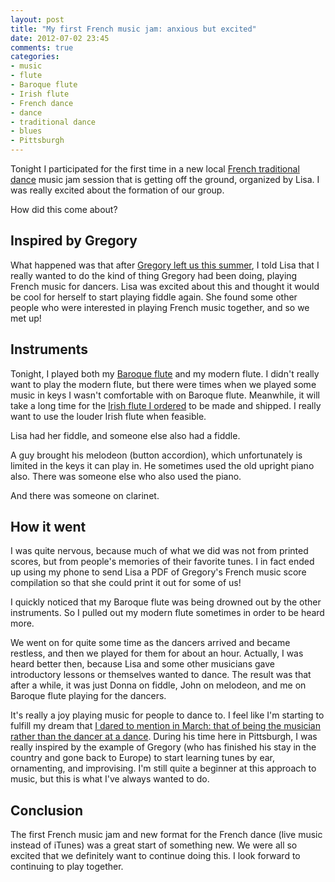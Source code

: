 ```yaml
---
layout: post
title: "My first French music jam: anxious but excited"
date: 2012-07-02 23:45
comments: true
categories: 
- music
- flute
- Baroque flute
- Irish flute
- French dance
- dance
- traditional dance
- blues
- Pittsburgh
---
```

Tonight I participated for the first time in a new local [French traditional dance](http://www.facebook.com/groups/182324948478861/) music jam session that is getting off the ground, organized by Lisa. I was really excited about the formation of our group.

How did this come about?

<!--more-->

## Inspired by Gregory

What happened was that after [Gregory left us this summer](/blog/2012/05/14/playing-french-music-for-first-time-and-dancing-blues-for-first-time/), I told Lisa that I really wanted to do the kind of thing Gregory had been doing, playing French music for dancers. Lisa was excited about this and thought it would be cool for herself to start playing fiddle again. She found some other people who were interested in playing French music together, and so we met up!

## Instruments

Tonight, I played both my [Baroque flute](/blog/categories/baroque-flute/) and my modern flute. I didn't really want to play the modern flute, but there were times when we played some music in keys I wasn't comfortable with on Baroque flute. Meanwhile, it will take a long time for the [Irish flute I ordered](/blog/2012/06/12/ordered-the-casey-burns-small-handed-irish-flute/) to be made and shipped. I really want to use the louder Irish flute when feasible.

Lisa had her fiddle, and someone else also had a fiddle.

A guy brought his melodeon (button accordion), which unfortunately is limited in the keys it can play in. He sometimes used the old upright piano also. There was someone else who also used the piano.

And there was someone on clarinet.

## How it went

I was quite nervous, because much of what we did was not from printed scores, but from people's memories of their favorite tunes. I in fact ended up using my phone to send Lisa a PDF of Gregory's French music score compilation so that she could print it out for some of us!

I quickly noticed that my Baroque flute was being drowned out by the other instruments. So I pulled out my modern flute sometimes in order to be heard more.

We went on for quite some time as the dancers arrived and became restless, and then we played for them for about an hour. Actually, I was heard better then, because Lisa and some other musicians gave introductory lessons or themselves wanted to dance. The result was that after a while, it was just Donna on fiddle, John on melodeon, and me on Baroque flute playing for the dancers.

It's really a joy playing music for people to dance to. I feel like I'm starting to fulfill my dream that [I dared to mention in March: that of being the musician rather than the dancer at a dance](/blog/2012/03/10/flute-loving-it-again/). During his time here in Pittsburgh, I was really inspired by the example of Gregory (who has finished his stay in the country and gone back to Europe) to start learning tunes by ear, ornamenting, and improvising. I'm still quite a beginner at this approach to music, but this is what I've always wanted to do.

## Conclusion

The first French music jam and new format for the French dance (live music instead of iTunes) was a great start of something new. We were all so excited that we definitely want to continue doing this. I look forward to continuing to play together.
